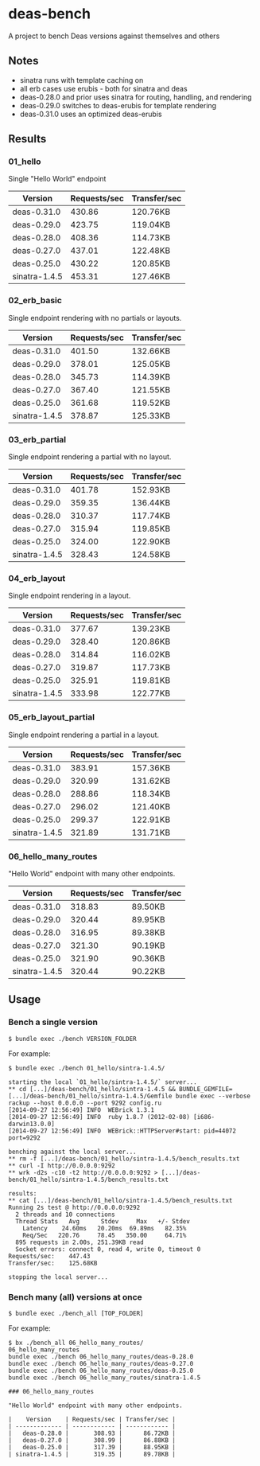 # deas-bench

A project to bench Deas versions against themselves and others

## Notes

* sinatra runs with template caching on
* all erb cases use erubis - both for sinatra and deas
* deas-0.28.0 and prior uses sinatra for routing, handling, and rendering
* deas-0.29.0 switches to deas-erubis for template rendering
* deas-0.31.0 uses an optimized deas-erubis

## Results

### 01_hello

Single "Hello World" endpoint

|    Version    | Requests/sec | Transfer/sec |
| ------------- | ------------ | ------------ |
|   deas-0.31.0 |       430.86 |     120.76KB |
|   deas-0.29.0 |       423.75 |     119.04KB |
|   deas-0.28.0 |       408.36 |     114.73KB |
|   deas-0.27.0 |       437.01 |     122.48KB |
|   deas-0.25.0 |       430.22 |     120.85KB |
| sinatra-1.4.5 |       453.31 |     127.46KB |

### 02_erb_basic

Single endpoint rendering with no partials or layouts.

|    Version    | Requests/sec | Transfer/sec |
| ------------- | ------------ | ------------ |
|   deas-0.31.0 |       401.50 |     132.66KB |
|   deas-0.29.0 |       378.01 |     125.05KB |
|   deas-0.28.0 |       345.73 |     114.39KB |
|   deas-0.27.0 |       367.40 |     121.55KB |
|   deas-0.25.0 |       361.68 |     119.52KB |
| sinatra-1.4.5 |       378.87 |     125.33KB |

### 03_erb_partial

Single endpoint rendering a partial with no layout.

|    Version    | Requests/sec | Transfer/sec |
| ------------- | ------------ | ------------ |
|   deas-0.31.0 |       401.78 |     152.93KB |
|   deas-0.29.0 |       359.35 |     136.44KB |
|   deas-0.28.0 |       310.37 |     117.74KB |
|   deas-0.27.0 |       315.94 |     119.85KB |
|   deas-0.25.0 |       324.00 |     122.90KB |
| sinatra-1.4.5 |       328.43 |     124.58KB |

### 04_erb_layout

Single endpoint rendering in a layout.

|    Version    | Requests/sec | Transfer/sec |
| ------------- | ------------ | ------------ |
|   deas-0.31.0 |       377.67 |     139.23KB |
|   deas-0.29.0 |       328.40 |     120.86KB |
|   deas-0.28.0 |       314.84 |     116.02KB |
|   deas-0.27.0 |       319.87 |     117.73KB |
|   deas-0.25.0 |       325.91 |     119.81KB |
| sinatra-1.4.5 |       333.98 |     122.77KB |

### 05_erb_layout_partial

Single endpoint rendering a partial in a layout.

|    Version    | Requests/sec | Transfer/sec |
| ------------- | ------------ | ------------ |
|   deas-0.31.0 |       383.91 |     157.36KB |
|   deas-0.29.0 |       320.99 |     131.62KB |
|   deas-0.28.0 |       288.86 |     118.34KB |
|   deas-0.27.0 |       296.02 |     121.40KB |
|   deas-0.25.0 |       299.37 |     122.91KB |
| sinatra-1.4.5 |       321.89 |     131.71KB |

### 06_hello_many_routes

"Hello World" endpoint with many other endpoints.

|    Version    | Requests/sec | Transfer/sec |
| ------------- | ------------ | ------------ |
|   deas-0.31.0 |       318.83 |      89.50KB |
|   deas-0.29.0 |       320.44 |      89.95KB |
|   deas-0.28.0 |       316.95 |      89.38KB |
|   deas-0.27.0 |       321.30 |      90.19KB |
|   deas-0.25.0 |       321.90 |      90.36KB |
| sinatra-1.4.5 |       320.44 |      90.22KB |

## Usage

### Bench a single version

```
$ bundle exec ./bench VERSION_FOLDER
```

For example:

```
$ bundle exec ./bench 01_hello/sintra-1.4.5/

starting the local `01_hello/sintra-1.4.5/` server...
** cd [...]/deas-bench/01_hello/sintra-1.4.5 && BUNDLE_GEMFILE=[...]/deas-bench/01_hello/sintra-1.4.5/Gemfile bundle exec --verbose rackup --host 0.0.0.0 --port 9292 config.ru
[2014-09-27 12:56:49] INFO  WEBrick 1.3.1
[2014-09-27 12:56:49] INFO  ruby 1.8.7 (2012-02-08) [i686-darwin13.0.0]
[2014-09-27 12:56:49] INFO  WEBrick::HTTPServer#start: pid=44072 port=9292

benching against the local server...
** rm -f [...]/deas-bench/01_hello/sintra-1.4.5/bench_results.txt
** curl -I http://0.0.0.0:9292
** wrk -d2s -c10 -t2 http://0.0.0.0:9292 > [...]/deas-bench/01_hello/sintra-1.4.5/bench_results.txt

results:
** cat [...]/deas-bench/01_hello/sintra-1.4.5/bench_results.txt
Running 2s test @ http://0.0.0.0:9292
  2 threads and 10 connections
  Thread Stats   Avg      Stdev     Max   +/- Stdev
    Latency    24.60ms   20.20ms  69.89ms   82.35%
    Req/Sec   220.76     78.45   350.00     64.71%
  895 requests in 2.00s, 251.39KB read
  Socket errors: connect 0, read 4, write 0, timeout 0
Requests/sec:    447.43
Transfer/sec:    125.68KB

stopping the local server...
```

### Bench many (all) versions at once

```
$ bundle exec ./bench_all [TOP_FOLDER]
```

For example:

```
$ bx ./bench_all 06_hello_many_routes/
06_hello_many_routes
bundle exec ./bench 06_hello_many_routes/deas-0.28.0
bundle exec ./bench 06_hello_many_routes/deas-0.27.0
bundle exec ./bench 06_hello_many_routes/deas-0.25.0
bundle exec ./bench 06_hello_many_routes/sinatra-1.4.5

### 06_hello_many_routes

"Hello World" endpoint with many other endpoints.

|    Version    | Requests/sec | Transfer/sec |
| ------------- | ------------ | ------------ |
|   deas-0.28.0 |       308.93 |      86.72KB |
|   deas-0.27.0 |       308.99 |      86.88KB |
|   deas-0.25.0 |       317.39 |      88.95KB |
| sinatra-1.4.5 |       319.35 |      89.78KB |
```

